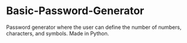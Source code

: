 # Basic-Password-Generator
Password generator where the user can define the number of numbers, characters, and symbols. Made in Python.
